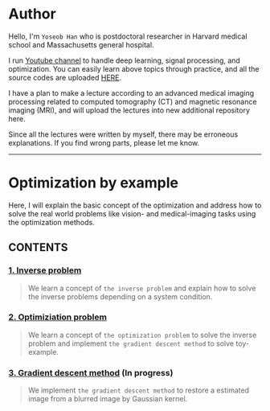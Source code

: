 # Author

Hello, I'm `Yoseob Han` who is postdoctoral researcher in Harvard medical school and Massachusetts general hospital.

I run [Youtube channel](https://www.youtube.com/channel/UCpujNlw4SUpgTU5rrDXH0Jw) to handle deep learning, signal processing, and optimization.
You can easily learn above topics through practice, and all the source codes are uploaded [HERE](https://github.com/hanyoseob).

I have a plan to make a lecture according to an advanced medical imaging processing related to computed tomography (CT) and magnetic resonance imaging (MRI), and will upload the lectures into new additional repository here.

Since all the lectures were written by myself, there may be erroneous explanations.
If you find wrong parts, please let me know.

---
# Optimization by example 

Here, I will explain the basic concept of the optimization and address how to solve the real world problems like vision- and medical-imaging tasks using the optimization methods.

## CONTENTS

### [1. Inverse problem](https://github.com/hanyoseob/lecture_optimization/blob/main/chapter01_Inverse_problem.ipynb)
> We learn a concept of `the inverse problem` and explain how to solve the inverse problems depending on a system condition.

### [2. Optimiziation problem](https://github.com/hanyoseob/lecture_optimization/blob/main/chapter02_Optimization_problem.ipynb)
> We learn a concept of `the optimization problem` to solve the inverse problem and implement `the gradient descent method` to solve toy-example.

### [3. Gradient descent method]() (In progress)
> We implement `the gradient descent method` to restore a estimated image from a blurred image by Gaussian kernel.
